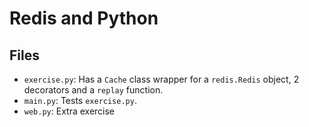 # Redis and Python
## Files
- ``exercise.py``: Has a ``Cache`` class wrapper for a ``redis.Redis`` object, 2 decorators and a ``replay`` function.
- ``main.py``: Tests ``exercise.py``.
- ``web.py``: Extra exercise
